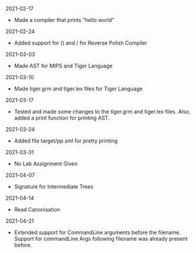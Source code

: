 2021-02-17
- Made a compiler that prints "hello world"

2021-02-24
- Added support for () and / for Reverse Polish Compiler

2021-03-03
- Made AST for MIPS and Tiger Language

2021-03-10
- Made tiger.grm and tiger.lex files for Tiger Language

2021-03-17
- Tested and made some changes to the tiger.grm and tiger.lex files. Also, added a print function for printing AST.

2021-03-24
- Added file target/pp.sml for pretty printing

2021-03-31
- No Lab Assignment Given

2021-04-07
- Signature for Intermediate Trees

2021-04-14
- Read Canonisation

2021-04-21
- Extended support for CommandLine arguments before the filename. Support for commandLine Args following filename was already present before.
